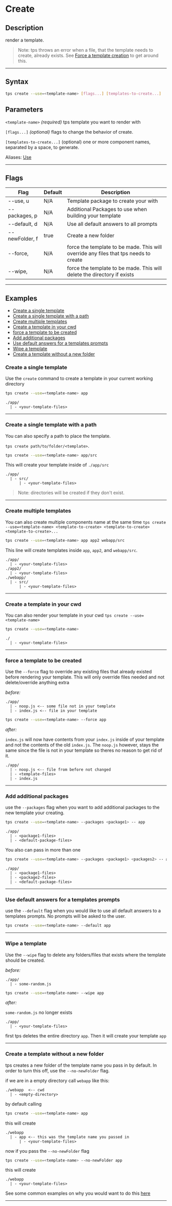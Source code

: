 # Create

## Description

render a template.

> Note: tps throws an error when a file, that the template needs to create, already exists. See [Force a template creation](#force-a-template-to-be-created) to get around this.

---

## Syntax

```bash
tps create --use=<template-name> [flags...] [templates-to-create...]
```

## Parameters

`<template-name>` _(required)_ tps template you want to render with

`[flags...]` _(optional)_ flags to change the behavior of create.

`[templates-to-create...]` (optional) one or more component names, separated by a space, to generate.

Aliases: [Use](./use.md)

---

## Flags

<table id="create-table">
    <thead>
      <tr>
        <th>Flag</th>
        <th>Default</th>
        <th>Description</th>
      </tr>
    </thead>
    <tbody>
    <tr>
        <td>--use, u</td>
        <td>N/A</td>
        <td>Template package to create your with</td>
      </tr><tr>
        <td>--packages, p</td>
        <td>N/A</td>
        <td>Additional Packages to use when building your template</td>
      </tr><tr>
        <td>--default, d</td>
        <td>N/A</td>
        <td>Use all default answers to all prompts</td>
      </tr><tr>
        <td>--newFolder, f</td>
        <td>true</td>
        <td>Create a new folder</td>
      </tr><tr>
        <td>--force, </td>
        <td>N/A</td>
        <td>force the template to be made. This will override any files that tps needs to create</td>
      </tr><tr>
        <td>--wipe, </td>
        <td>N/A</td>
        <td>force the template to be made. This will delete the directory if exists</td>
      </tr>
    </tbody>
</table>

---

## Examples

<!-- START doctoc generated TOC please keep comment here to allow auto update -->
<!-- DON'T EDIT THIS SECTION, INSTEAD RE-RUN doctoc TO UPDATE -->

- [Create a single template](#create-a-single-template)
- [Create a single template with a path](#create-a-single-template-with-a-path)
- [Create multiple templates](#create-multiple-templates)
- [Create a template in your cwd](#create-a-template-in-your-cwd)
- [force a template to be created](#force-a-template-to-be-created)
- [Add additional packages](#add-additional-packages)
- [Use default answers for a templates prompts](#use-default-answers-for-a-templates-prompts)
- [Wipe a template](#wipe-a-template)
- [Create a template without a new folder](#create-a-template-without-a-new-folder)

<!-- END doctoc generated TOC please keep comment here to allow auto update -->

### Create a single template

Use the `create` command to create a template in your current working directory

```bash
tps create --use=<template-name> app
```

    ./app/
      | - <your-template-files>

---

### Create a single template with a path

You can also specify a path to place the template.

`tps create path/to/folder/<template>`.

```bash
tps create --use=<template-name> app/src
```

This will create your template inside of `./app/src`

    ./app/
      | - src/
          | - <your-template-files>

> Note: directories will be created if they don't exist.

---

### Create multiple templates

You can also create multiple components name at the same time `tps create --use=<template-name> <template-to-create> <template-to-create> <template-to-create>...`

```bash
tps create --use=<template-name> app app2 webapp/src
```

This line will create templates inside `app`, `app2`, and `webapp/src`.

    ./app/
      | - <your-template-files>
    ./app2/
      | - <your-template-files>
    ./webapp/
      | - src/
          | - <your-template-files>

---

### Create a template in your cwd

You can also render your template in your cwd `tps create --use=<template-name>`

```bash
tps create --use=<template-name>
```

    ./
      | - <your-template-files>

---

### force a template to be created

Use the `--force` flag to override any existing files that already existed before rendering your template. This will only override files needed and not delete/override anything extra

_before:_

    ./app/
      | - noop.js <-- some file not in your template
      | - index.js <-- file in your template

```bash
tps create --use=<template-name> --force app
```

_after:_

`index.js` will now have contents from your `index.js` inside of your template and not the contents of the old `index.js`. The `noop.js` however, stays the same since the file is not in your template so theres no reason to get rid of it.

    ./app/
      | - noop.js <-- file from before not changed
      | - <template-files>
      | - index.js

---

### Add additional packages

use the `--packages` flag when you want to add additional packages to the new template your creating.

```bash
tps create --use=<template-name> --packages <package1> -- app
```

    ./app/
      | - <package1-files>
      | - <default-package-files>

You also can pass in more than one

```bash
tps create --use=<template-name> --packages <package1> <packages2> -- app
```

    ./app/
      | - <package1-files>
      | - <package2-files>
      | - <default-package-files>

---

### Use default answers for a templates prompts

use the `--default` flag when you would like to use all default answers to a templates prompts. No prompts will be asked to the user.

```bash
tps create --use=<template-name> --default app
```

---

### Wipe a template

Use the `--wipe` flag to delete any folders/files that exists where the template should be created.

_before:_

    ./app/
      | - some-random.js

```bash
tps create --use=<template-name> --wipe app
```

_after:_

`some-random.js` no longer exists

    ./app/
      | - <your-template-files>

first tps deletes the entire directory `app`. Then it will create your template `app`

---

### Create a template without a new folder

tps creates a new folder of the template name you pass in by default. In order to turn this off, use the `--no-newFolder` flag.

if we are in a empty directory call `webapp` like this:

    ./webapp  <-- cwd
      | - <empty-directory>

by default calling

```bash
tps create --use=<template-name> app
```

this will create

    ./webapp
      | - app <-- this was the template name you passed in
          | - <your-template-files>

now if you pass the `--no-newFolder` flag

```bash
tps create --use=<template-name> --no-newFolder app
```

this will create

    ./webapp
      | - <your-template-files>

See some common examples on why you would want to do this [here](TODO)

---
